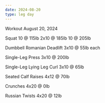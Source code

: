 ```yaml
---
date: 2024-08-20
type: leg day
---
```

Workout August 20, 2024

Squat
10 @ 115lb
2x10 @ 185lb
10 @ 205lb

Dumbbell Romanian Deadlift
3x10 @ 55lb each

Single-Leg Press
3x10 @ 200lb

Single-Leg Lying Leg Curl
3x10 @ 65lb

Seated Calf Raises
4x12 @ 70lb

Crunches
4x20 @ 0lb

Russian Twists
4x20 @ 12lb